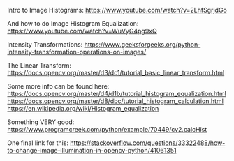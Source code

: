 Intro to Image Histograms:
https://www.youtube.com/watch?v=2LhfSgrjdGo

And how to do Image Histogram Equalization:
https://www.youtube.com/watch?v=WuVyG4pg9xQ

Intensity Transformations:
https://www.geeksforgeeks.org/python-intensity-transformation-operations-on-images/

The Linear Transform:
https://docs.opencv.org/master/d3/dc1/tutorial_basic_linear_transform.html


Some more info can be found here:
https://docs.opencv.org/master/d4/d1b/tutorial_histogram_equalization.html
https://docs.opencv.org/master/d8/dbc/tutorial_histogram_calculation.html
https://en.wikipedia.org/wiki/Histogram_equalization

Something VERY good:
https://www.programcreek.com/python/example/70449/cv2.calcHist

One final link for this:
https://stackoverflow.com/questions/33322488/how-to-change-image-illumination-in-opencv-python/41061351